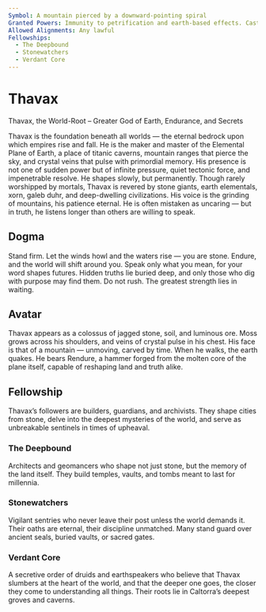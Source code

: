 ```yaml
---
Symbol: A mountain pierced by a downward-pointing spiral
Granted Powers: Immunity to petrification and earth-based effects. Cast Stone Shape once per long rest. Followers cannot be forcibly moved against their will and are resistant to forced transformation.
Allowed Alignments: Any lawful
Fellowships:
  - The Deepbound
  - Stonewatchers
  - Verdant Core
---
```


# Thavax

Thavax, the World-Root – Greater God of Earth, Endurance, and Secrets

Thavax is the foundation beneath all worlds — the eternal bedrock upon which empires rise and fall. He is the maker and master of the Elemental Plane of Earth, a place of titanic caverns, mountain ranges that pierce the sky, and crystal veins that pulse with primordial memory. His presence is not one of sudden power but of infinite pressure, quiet tectonic force, and impenetrable resolve. He shapes slowly, but permanently.
Though rarely worshipped by mortals, Thavax is revered by stone giants, earth elementals, xorn, galeb duhr, and deep-dwelling civilizations. His voice is the grinding of mountains, his patience eternal. He is often mistaken as uncaring — but in truth, he listens longer than others are willing to speak.

## Dogma
 Stand firm. Let the winds howl and the waters rise — you are stone. Endure, and the world will shift around you. Speak only what you mean, for your word shapes futures. Hidden truths lie buried deep, and only those who dig with purpose may find them. Do not rush. The greatest strength lies in waiting.

## Avatar
 Thavax appears as a colossus of jagged stone, soil, and luminous ore. Moss grows across his shoulders, and veins of crystal pulse in his chest. His face is that of a mountain — unmoving, carved by time. When he walks, the earth quakes. He bears Rendure, a hammer forged from the molten core of the plane itself, capable of reshaping land and truth alike.

## Fellowship
 Thavax’s followers are builders, guardians, and archivists. They shape cities from stone, delve into the deepest mysteries of the world, and serve as unbreakable sentinels in times of upheaval.

### The Deepbound
Architects and geomancers who shape not just stone, but the memory of the land itself. They build temples, vaults, and tombs meant to last for millennia.

### Stonewatchers
Vigilant sentries who never leave their post unless the world demands it. Their oaths are eternal, their discipline unmatched. Many stand guard over ancient seals, buried vaults, or sacred gates.

### Verdant Core
A secretive order of druids and earthspeakers who believe that Thavax slumbers at the heart of the world, and that the deeper one goes, the closer they come to understanding all things. Their roots lie in Caltorra’s deepest groves and caverns.